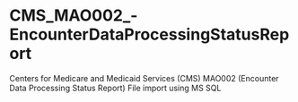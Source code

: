 # CMS_MAO002_-EncounterDataProcessingStatusReport
Centers for Medicare and Medicaid Services (CMS) MAO002 (Encounter Data Processing Status Report) File import using MS SQL
